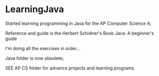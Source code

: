# LearningJava
Started learning programming in Java for the AP Computer Science A;

Reference and guide is the Herbert Schidner's Book Java: A beginner's guide 

I'm doing all the exercises in order...

Java folder is now obsolete;

SEE AP CS folder for advance projects and learning programs.
